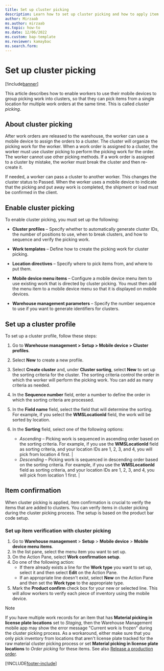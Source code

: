 ```yaml
---
title: Set up cluster picking
description: Learn how to set up cluster picking and how to apply item confirmation with cluster picking, including an outline on enabling cluster picking.
author: Mirzaab
ms.author: mirzaab
ms.topic: how-to
ms.date: 12/06/2022
ms.custom: bap-template
ms.reviewer: kamaybac
ms.search.form:
---
```


# Set up cluster picking

[!include[banner](../includes/banner.md)]

This article describes how to enable workers to use their mobile devices to group picking work into clusters, so that they can pick items from a single location for multiple work orders at the same time. This is called *cluster picking*.

## About cluster picking

After work orders are released to the warehouse, the worker can use a mobile device to assign the orders to a cluster. The cluster will organize the picking work for the worker. When a work order is assigned to a cluster, the worker must use cluster picking to perform the picking work for the order. The worker cannot use other picking methods. If a work order is assigned to a cluster by mistake, the worker must break the cluster and then re-create it.

If needed, a worker can pass a cluster to another worker. This changes the cluster status to Passed. When the worker uses a mobile device to indicate that the picking and put away work is completed, the shipment or load must be confirmed in the client.

## Enable cluster picking

To enable cluster picking, you must set up the following:

- **Cluster profiles** – Specify whether to automatically generate cluster IDs, the number of positions to use, when to break clusters, and how to sequence and verify the picking work.

- **Work templates** – Define how to create the picking work for cluster picking.

- **Location directives** – Specify where to pick items from, and where to put them.

- **Mobile device menu items** – Configure a mobile device menu item to use existing work that is directed by cluster picking. You must then add the menu item to a mobile device menu so that it is displayed on mobile devices.

- **Warehouse management parameters** – Specify the number sequence to use if you want to generate identifiers for clusters.

## Set up a cluster profile

To set up a cluster profile, follow these steps:

1. Go to **Warehouse management \> Setup \> Mobile device \> Cluster profiles**.

1. Select **New** to create a new profile.

1. Select **Create cluster** and, under **Cluster sorting**, select **New** to set up the sorting criteria for the cluster. The sorting criteria control the order in which the worker will perform the picking work. You can add as many criteria as needed.

1. In the **Sequence number** field, enter a number to define the order in which the sorting criteria are processed.

1. In the **Field name** field, select the field that will determine the sorting. For example, if you select the **WMSLocationId** field, the work will be sorted by location.

1. In the **Sorting** field, select one of the following options:

    - *Ascending* – Picking work is sequenced in ascending order based on the sorting criteria. For example, if you use the **WMSLocationId** field as sorting criteria, and your location IDs are 1, 2, 3, and 4, you will pick from location 4 first. |
    - *Descending* – Picking work is sequenced in descending order based on the sorting criteria. For example, if you use the **WMSLocationId** field as sorting criteria, and your location IDs are 1, 2, 3, and 4, you will pick from location 1 first. |

## Item confirmation

When cluster picking is applied, item confirmation is crucial to verify the items that are added to clusters. You can verify items in cluster picking during the cluster picking process. The setup is based on the product bar code setup.

### Set up item verification with cluster picking

1. Go to **Warehouse management** > **Setup** > **Mobile device** > **Mobile device menu items**.
1. In the list pane, select the menu item you want to set up.
1. On the Action Pane, select **Work confirmation setup**.
1. Do one of the following action:
    - If there already exists a line for the **Work type** you want to set up, select it and then select **Edit** on the Action Pane.
    - If an appropriate line doesn't exist, select **New** on the Action Pane and then set the **Work type** to the appropriate type.
1. Mark the **Product confirm** check box for your new or selected line. This will allow workers to verify each piece of inventory using the mobile device.

> [!NOTE]
> If you have multiple work records for an item that has **Material picking in license plate locations** set to *Staging*, then the Warehouse Management mobile app may show the error message "Current work is frozen" during the cluster picking process. As a workaround, either make sure that you only pick inventory from locations that aren't license plate tracked for the raw material cluster picking process or set **Material picking in license plate locations** to *Order picking* for these items. See also [Release a production order](../production-control/tasks/release-production-order.md).

[!INCLUDE[footer-include](../../includes/footer-banner.md)]
